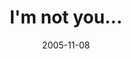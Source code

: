 ---
layout: base.njk
title : 'I&#39;m not you...' 
view_title : 'I&#39;m not you...' 
year : '2005' 
date : '2005-11-08' 
img_file : '/drawing/imnotyou.png' 
html_file : 'imnotyou' 
next_html : 'ithinkibrokeit.html' 
year_order : '142' 
permalink : "title/{{html_file}}.html"
---